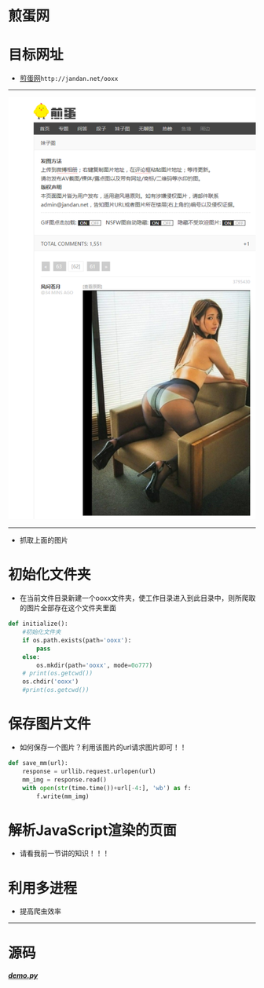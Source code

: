 # 煎蛋网

# 目标网址
* [煎蛋网](http://jandan.net/ooxx)`http://jandan.net/ooxx`
***
![](https://github.com/Harrdy2018/Python3-Crawl/blob/master/jian%20dan%20wang/%E7%85%8E%E8%9B%8B%E7%BD%91%E5%A6%B9%E5%AD%90%E5%9B%BE.png)
***
* 抓取上面的图片

# 初始化文件夹
* 在当前文件目录新建一个ooxx文件夹，使工作目录进入到此目录中，则所爬取的图片全部存在这个文件夹里面
```python
def initialize():
    #初始化文件夹
    if os.path.exists(path='ooxx'):
        pass
    else:
        os.mkdir(path='ooxx', mode=0o777)
    # print(os.getcwd())
    os.chdir('ooxx')
    #print(os.getcwd())
```

# 保存图片文件
* 如何保存一个图片？利用该图片的url请求图片即可！！
```python
def save_mm(url):
    response = urllib.request.urlopen(url)
    mm_img = response.read()
    with open(str(time.time())+url[-4:], 'wb') as f:
        f.write(mm_img)
```

# 解析JavaScript渲染的页面
* 请看我前一节讲的知识！！！

# 利用多进程
* 提高爬虫效率

***
# 源码
***[demo.py]()***
